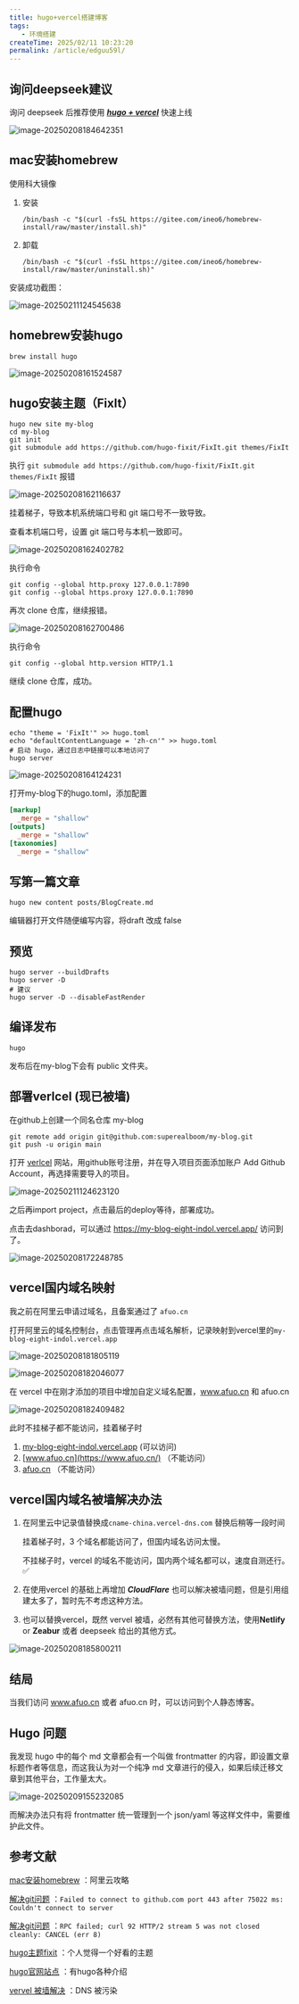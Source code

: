 ```yaml
---
title: hugo+vercel搭建博客
tags:
   - 环境搭建
createTime: 2025/02/11 10:23:20
permalink: /article/edguu59l/
---
```

## 询问deepseek建议

询问 deepseek 后推荐使用 <u>***hugo + vercel***</u> 快速上线

![image-20250208184642351](https://afuo-blog.oss-cn-beijing.aliyuncs.com/hugo-blog-create.assets/image-20250208184642351.png)

## mac安装homebrew

使用科大镜像

1. 安装

   ```shell
   /bin/bash -c "$(curl -fsSL https://gitee.com/ineo6/homebrew-install/raw/master/install.sh)"
   ```

2. 卸载

   ```shell
   /bin/bash -c "$(curl -fsSL https://gitee.com/ineo6/homebrew-install/raw/master/uninstall.sh)"
   ```

安装成功截图：

![image-20250211124545638](https://afuo-blog.oss-cn-beijing.aliyuncs.com/hugo-blog-create.assets/image-20250211124545638.png)

## homebrew安装hugo

```shell
brew install hugo
```

![image-20250208161524587](https://afuo-blog.oss-cn-beijing.aliyuncs.com/hugo-blog-create.assets/image-20250208161524587.png)

## hugo安装主题（FixIt）

```shell
hugo new site my-blog
cd my-blog
git init
git submodule add https://github.com/hugo-fixit/FixIt.git themes/FixIt
```

执行 `git submodule add https://github.com/hugo-fixit/FixIt.git themes/FixIt` 报错

![image-20250208162116637](https://afuo-blog.oss-cn-beijing.aliyuncs.com/hugo-blog-create.assets/image-20250208162116637.png)

挂着梯子，导致本机系统端口号和 git 端口号不一致导致。

查看本机端口号，设置 git 端口号与本机一致即可。

![image-20250208162402782](https://afuo-blog.oss-cn-beijing.aliyuncs.com/hugo-blog-create.assets/image-20250208162402782.png)

执行命令

```shell
git config --global http.proxy 127.0.0.1:7890
git config --global https.proxy 127.0.0.1:7890
```

再次 clone 仓库，继续报错。

![image-20250208162700486](https://afuo-blog.oss-cn-beijing.aliyuncs.com/hugo-blog-create.assets/image-20250208162700486.png)

执行命令

```shell
git config --global http.version HTTP/1.1
```

继续 clone 仓库，成功。

## 配置hugo

```shell
echo "theme = 'FixIt'" >> hugo.toml
echo "defaultContentLanguage = 'zh-cn'" >> hugo.toml
# 启动 hugo，通过日志中链接可以本地访问了
hugo server
```

![image-20250208164124231](https://afuo-blog.oss-cn-beijing.aliyuncs.com/hugo-blog-create.assets/image-20250208164124231.png)

打开my-blog下的hugo.toml，添加配置

```toml
[markup]
  _merge = "shallow"
[outputs]
  _merge = "shallow"
[taxonomies]
  _merge = "shallow"
```

## 写第一篇文章

```shell
hugo new content posts/BlogCreate.md
```

编辑器打开文件随便编写内容，将draft 改成 false

## 预览

```shell
hugo server --buildDrafts
hugo server -D
# 建议
hugo server -D --disableFastRender
```

## 编译发布

```shell
hugo
```

发布后在my-blog下会有 public 文件夹。

## 部署verlcel (现已被墙)

在github上创建一个同名仓库 my-blog

```shell
git remote add origin git@github.com:superealboom/my-blog.git
git push -u origin main
```

打开 [verlcel](https://vercel.com/) 网站，用github账号注册，并在导入项目页面添加账户 Add Github Account，再选择需要导入的项目。

![image-20250211124623120](https://afuo-blog.oss-cn-beijing.aliyuncs.com/hugo-blog-create.assets/image-20250211124623120.png)

之后再import project，点击最后的deploy等待，部署成功。

点击去dashborad，可以通过 https://my-blog-eight-indol.vercel.app/ 访问到了。

![image-20250208172248785](https://afuo-blog.oss-cn-beijing.aliyuncs.com/hugo-blog-create.assets/image-20250208172248785.png)

## vercel国内域名映射

我之前在阿里云申请过域名，且备案通过了 `afuo.cn`

打开阿里云的域名控制台，点击管理再点击域名解析，记录映射到vercel里的`my-blog-eight-indol.vercel.app`

![image-20250208181805119](https://afuo-blog.oss-cn-beijing.aliyuncs.com/hugo-blog-create.assets/image-20250208181805119.png)

![image-20250208182046077](https://afuo-blog.oss-cn-beijing.aliyuncs.com/hugo-blog-create.assets/image-20250208182046077.png)

在 vercel 中在刚才添加的项目中增加自定义域名配置，www.afuo.cn 和 afuo.cn

![image-20250208182409482](https://afuo-blog.oss-cn-beijing.aliyuncs.com/hugo-blog-create.assets/image-20250208182409482.png)

此时不挂梯子都不能访问，挂着梯子时

1.  [my-blog-eight-indol.vercel.app](https://my-blog-eight-indol.vercel.app/) (可以访问)
2.  [www.afuo.cn](https://www.afuo.cn/) （不能访问）
3.  [afuo.cn](https://afuo.cn/) （不能访问）

## vercel国内域名被墙解决办法

1. 在阿里云中记录值替换成`cname-china.vercel-dns.com` 替换后稍等一段时间

   挂着梯子时，3 个域名都能访问了，但国内域名访问太慢。

   不挂梯子时，vercel 的域名不能访问，国内两个域名都可以，速度自测还行。✅

2. 在使用vercel 的基础上再增加 ***CloudFlare*** 也可以解决被墙问题，但是引用组建太多了，暂时先不考虑这种方法。

3. 也可以替换vercel，既然 vervel 被墙，必然有其他可替换方法，使用**Netlify** or **Zeabur** 或者 deepseek 给出的其他方式。

![image-20250208185800211](https://afuo-blog.oss-cn-beijing.aliyuncs.com/hugo-blog-create.assets/image-20250208185800211.png)

## 结局

当我们访问 www.afuo.cn 或者 afuo.cn 时，可以访问到个人静态博客。

## Hugo 问题

我发现 hugo 中的每个 md 文章都会有一个叫做 frontmatter 的内容，即设置文章标题作者等信息，而这我认为对一个纯净 md 文章进行的侵入，如果后续迁移文章到其他平台，工作量太大。

![image-20250209155232085](https://afuo-blog.oss-cn-beijing.aliyuncs.com/hugo-blog-create.assets/image-20250209155232085.png)

而解决办法只有将 frontmatter 统一管理到一个 json/yaml 等这样文件中，需要维护此文件。

## 参考文献

[mac安装homebrew](https://developer.aliyun.com/article/1291277) ：阿里云攻略

[解决git问题](https://blog.csdn.net/qq_40296909/article/details/134285451) ：`Failed to connect to github.com port 443 after 75022 ms: Couldn't connect to server`

[解决git问题](https://blog.csdn.net/weixin_41886421/article/details/135417000) ：`RPC failed; curl 92 HTTP/2 stream 5 was not closed cleanly: CANCEL (err 8)`

[hugo主题fixit](https://fixit.lruihao.cn/zh-cn/) ：个人觉得一个好看的主题

[hugo官网站点](https://hugo.opendocs.io/zh-cn/getting-started/directory-structure/) ：有hugo各种介绍

[vervel 被墙解决](https://blog.csdn.net/j3T9Z7H/article/details/133003058) ：DNS 被污染









